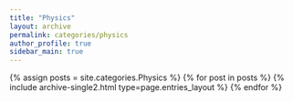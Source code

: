 ```yaml
---
title: "Physics"
layout: archive
permalink: categories/physics
author_profile: true
sidebar_main: true
---
```


{% assign posts = site.categories.Physics %}
{% for post in posts %} {% include archive-single2.html type=page.entries_layout %} {% endfor %}
